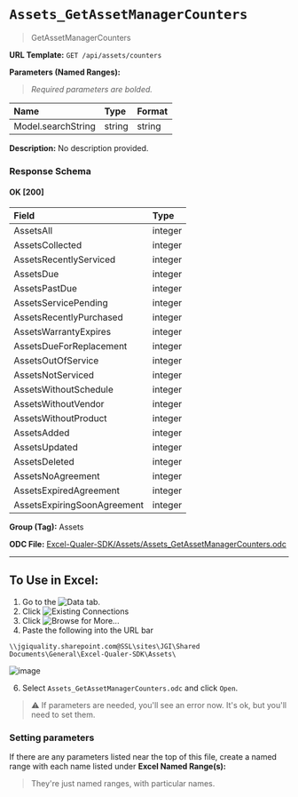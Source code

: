# `Assets_GetAssetManagerCounters`
> GetAssetManagerCounters

**URL Template:**
`GET /api/assets/counters`

**Parameters (Named Ranges):**

> *Required parameters are bolded.*

| Name               | Type   | Format   |
|:-------------------|:-------|:---------|
| Model.searchString | string | string   |

**Description:**
No description provided.

### Response Schema

#### OK [200]

| Field                       | Type    |
|:----------------------------|:--------|
| AssetsAll                   | integer |
| AssetsCollected             | integer |
| AssetsRecentlyServiced      | integer |
| AssetsDue                   | integer |
| AssetsPastDue               | integer |
| AssetsServicePending        | integer |
| AssetsRecentlyPurchased     | integer |
| AssetsWarrantyExpires       | integer |
| AssetsDueForReplacement     | integer |
| AssetsOutOfService          | integer |
| AssetsNotServiced           | integer |
| AssetsWithoutSchedule       | integer |
| AssetsWithoutVendor         | integer |
| AssetsWithoutProduct        | integer |
| AssetsAdded                 | integer |
| AssetsUpdated               | integer |
| AssetsDeleted               | integer |
| AssetsNoAgreement           | integer |
| AssetsExpiredAgreement      | integer |
| AssetsExpiringSoonAgreement | integer |

**Group (Tag):**
Assets

**ODC File:**
[Excel-Qualer-SDK/Assets/Assets_GetAssetManagerCounters.odc](https://github.com/Johnson-Gage-Inspection-Inc/qualer-sdk-odc/blob/main/Excel-Qualer-SDK/Assets/Assets_GetAssetManagerCounters.odc)

---

To Use in Excel:
---

1. Go to the ![`Data`](https://github.com/user-attachments/assets/da437a70-57b3-4c5b-bb01-4910ece19ed1)
 tab.
3. Click ![Existing Connections](https://github.com/user-attachments/assets/a2f1ed67-b2e0-4c23-ac90-68c870e60289)
4. Click ![`Browse for More...`](https://github.com/user-attachments/assets/8e698494-6865-41e7-b6fa-043aea81809a)
5. Paste the following into the URL bar
```
\\jgiquality.sharepoint.com@SSL\sites\JGI\Shared Documents\General\Excel-Qualer-SDK\Assets\
```

![image](https://github.com/user-attachments/assets/1e1a8d87-0377-446d-aaf5-d78562991db3)

6. Select `Assets_GetAssetManagerCounters.odc` and click `Open`.

> ⚠️ If parameters are needed, you'll see an error now. It's ok, but you'll need to set them.

### Setting parameters
If there are any parameters listed near the top of this file, create a named range with each name listed under **Excel Named Range(s):**
> They're just named ranges, with particular names.
